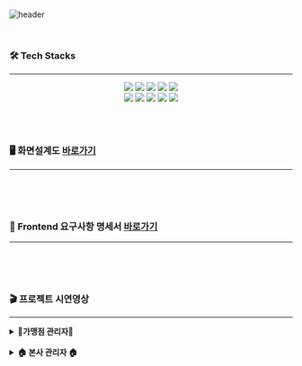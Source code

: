 <br>

![header](https://capsule-render.vercel.app/api?type=venom&height=300&color=FFDC00&text=GIGA%20COFFEE&textBg=false&animation=fadeIn&fontColor=452613&fontSize=80&reversal=false&desc=기억%20속,%20가장%20맛있었던%20한%20모금&descAlignY=80)


<br>

### 🛠️ Tech Stacks

---
<div style="margin: 0 auto; text-align: center;" align= "center">
    <img src="https://img.shields.io/badge/HTML5-E34F26?style=for-the-badge&logo=html5&logoColor=white">
    <img src="https://img.shields.io/badge/CSS3-1572B6?style=for-the-badge&logo=css3&logoColor=white">
    <img src="https://img.shields.io/badge/JavaScript-F7DF1E?style=for-the-badge&logo=javascript&logoColor=black">
    <img src="https://img.shields.io/badge/Vue.js-4FC08D?style=for-the-badge&logo=vue.js&logoColor=white">
    <img src="https://img.shields.io/badge/Pinia-42b883?style=for-the-badge&logo=pinia&logoColor=white">
    <br>
    <img src="https://img.shields.io/badge/Git-F05032?style=for-the-badge&logo=git&logoColor=white">
    <img src="https://img.shields.io/badge/GitHub-100000?style=for-the-badge&logo=github&logoColor=white">
    <img src="https://img.shields.io/badge/MariaDB-003545?style=for-the-badge&logo=mariadb&logoColor=white">
    <img src="https://img.shields.io/badge/Bootstrap-7952B3?style=for-the-badge&logo=bootstrap&logoColor=white">
    <img src="https://img.shields.io/badge/Spring-6DB33F?style=for-the-badge&logo=spring&logoColor=white">
</div>


<br><br>

### 🖥️ 화면설계도 [바로가기](https://www.figma.com/file/gibflCmudNsrlpFDWKvJxJ/Giga-Coffee?type=design&node-id=0-1&mode=design&t=EAiTX7alUngoUoYI-0)

---

<br><br><br>

### 📄 Frontend 요구사항 명세서 [바로가기](https://docs.google.com/spreadsheets/d/1mO0hrGlxiyJS6M7duXKe6gTWfpthLB1u7dr9gcEcNyw/edit#gid=1526384192)
---
<br><br><br>

###  🎬 프로젝트 시연영상

---

<details>
<summary><b>🔑가맹점 관리자🔑</b></summary>
<br>

**🙍‍♂️ 회원**
<br><br>
<details>
<br>
<summary><b>회원가입</b></summary>
➡️ storeuuid를 받은 가맹점 관리자는 회원가입 할 수 있다.</br>
➡️ 회원정보[성함, Email, 비밀번호, 핸드폰 번호, 가맹점 UUID, 가맹점 주소, 가맹점 전화번호]를 입력 한 후 가입이 가능하다.</br>
<img src="https://github.com/beyond-sw-camp/be02-fin-Surisuri_Masuri-OMS/assets/150201990/124c921c-090c-472c-86f2-0aeba34972d3" width="600" height="250"><br>
➡️ 회원이 입력한 이메일로 온 인증메일을 통해 이메일 인증을 완료한 후 로그인이 가능하다.</br>
<img src="https://github.com/beyond-sw-camp/be02-fin-Surisuri_Masuri-OMS/assets/150201990/936a489d-c996-4471-a583-6f54c203c537"  width="600" height="250">
</details>
<br>
<details>
<summary><b>로그인</b></summary>
➡️ 가맹점 관리자가 입력한 이메일로 온 인증메일을 통해 이메일 인증을 완료 한 후 로그인이 가능하다.<br>
<img src="https://github.com/beyond-sw-camp/be02-fin-Surisuri_Masuri-OMS/assets/150201990/c3678178-ecfd-49f1-82d3-d6acec38092a" width="600" height="250">
</details>
<br>
<details>
<summary><b>로그아웃</b></summary>
➡️로그인한 가맹점 관리자는 로그아웃이 가능하다. <br>
<img src="https://github.com/beyond-sw-camp/be02-fin-Surisuri_Masuri-OMS/assets/150201990/dffe7399-5ae4-4678-aba1-627697988097" width="600" height="250">
</details>

---

**🏠 HOME**
<br>
<details>
<summary><b>home</b></summary>
➡️ 가맹점 관리자는 Home화면에서 상품잔여재고, 많이팔린 상품, 매출 및 공지사항 확인이 가능하다.<br>
<img src="https://github.com/beyond-sw-camp/be02-fin-Surisuri_Masuri-OMS/assets/150201990/3605e839-09a7-4c1b-8050-b532ae8bf6ff" width="600" height="250"">
</details>

---

**📦 상품발주페이지**
<br>
<details>
<summary><b>상품 조회,검색</b></summary>
➡️ 가맹점 관리자는 상품발주페이지에서 상품을 조회 및 검색 할 수 있다.<br>
<img src="https://github.com/beyond-sw-camp/be02-fin-Surisuri_Masuri-OMS/assets/150201990/5aa737a2-d080-422e-b3bf-c1f23f59943b" width="600" height="250">
</details>
<br>
<details>
<summary><b>장바구니 이동</b></summary>
➡️ 가맹점 관리자는 상품발주페이지에서 장바구니 추가를 눌러 장바구니에 상품을 추가할 수 있고 장바구니 버튼을 눌러서 장바구니로 이동이 가능하다.<br>
<img src="https://github.com/beyond-sw-camp/be02-fin-Surisuri_Masuri-OMS/assets/150201990/98a4f774-36b5-4dfc-8c76-32af9efffddd" width="600" height="250">
</details>

---

**🛒 장바구니**
<details>
<br>
<summary><b>장바구니 삭제</b></summary>
➡️ 가맹점 관리자는 장바구니에 넣은 상품을 확인하고 삭제 할 수 있다.<br>
<img src="https://github.com/beyond-sw-camp/be02-fin-Surisuri_Masuri-OMS/assets/150201990/77db2807-2989-4871-9291-7c7276342170" width="600" height="250">
</details>
<br>
<details>
<summary><b>결제</b></summary>
➡️ 가맹점 관리자는 장바구니에 담은 상품을 결제할 수 있다.<br>
<img src="https://github.com/beyond-sw-camp/be02-fin-Surisuri_Masuri-OMS/assets/150201990/04497e72-1dc1-4cd4-a72e-fbbbee797288" width="600" height="250">
</details>

---

**📄 주문내역 페이지**
<details>
<br>
<summary><b>주문내역 확인</b></summary>
➡️ 가맹점 관리자는 주문내역 확인 페이지에서 결제한 주문의 내역을 확인할 수 있다.<br>
<img src="https://github.com/beyond-sw-camp/be02-fin-Surisuri_Masuri-OMS/assets/150201990/eec69b50-0297-4298-bd66-bec2e987e1e2" width="600" height="250">
</details>

---

**🙍‍♂️ 마이페이지**
<details>
<br>
<summary><b>개인정보 수정</b></summary>
➡️ 가맹점 관리자는 마이페이지에서 개인정보를 수정 할 수 있다.<br>
<img src="https://github.com/beyond-sw-camp/be02-fin-Surisuri_Masuri-OMS/assets/150201990/d4a04c09-23e8-4ac1-813c-8f89ee4faf5d" width="600" height="250">
</details>

---

**📢 공지사항**
<details>
<br>
<summary><b>공지사항 조회</b></summary>
➡️ 가맹점 관리자는 공지사항을 확인할 수 있다. 상세보기를 눌러서 상세페이지로 이동이 가능하다.<br>
<img src="https://github.com/beyond-sw-camp/be02-fin-Surisuri_Masuri-OMS/assets/150201990/57aa94cc-88cc-403b-abe0-ac2ff7c76170" width="600" height="250">
</details>

---

**📞 문의사항**
<details>
<br>
<summary><b>문의사항 조회</b></summary>
➡️ 가맹점 관리자는 문의사항 페이지에서 문의사항 조회가 가능하다.<br>
<img src="https://github.com/beyond-sw-camp/be02-fin-Surisuri_Masuri-OMS/assets/150201990/0ff2b349-8798-4136-ab70-2299d9da3a62" width="600" height="250">
</details>
<br>
<details>
<summary><b>문의사항 작성</b></summary>
➡️ 가맹점 관리자는 문의사항 작성 페이지에서 문의사항 작성이 가능하다.<br>
<img src="https://github.com/beyond-sw-camp/be02-fin-Surisuri_Masuri-OMS/assets/150201990/8b404c87-ef9a-4321-aa57-498c80ab6970" width="600" height="250">
</details>
<br>
<details>
<summary><b>문의사항 수정</b></summary>
➡️ 가맹점 관리자는 문의사항 상세페이지에서 자신이 작성한 문의사항의 수정이 가능하다.<br>
<img src="https://github.com/beyond-sw-camp/be02-fin-Surisuri_Masuri-OMS/assets/150201990/2f9c611e-7b34-4a44-9c0d-47b79897cee4" width="600" height="250">
</details>
<br>
<details>
<summary><b>문의사항 삭제</b></summary>
➡️ 가맹점 관리자는 문의사항 상세페이지에서 자신이 작성한 문의사항의 삭제가 가능하다.<br>
<img src="https://github.com/beyond-sw-camp/be02-fin-Surisuri_Masuri-OMS/assets/150201990/af67d815-b1ea-403b-bd6c-ff1ad7499392" width="600" height="250">
</details>
<br>
</details>
<br>
<details>
<summary><b>🏠 본사 관리자 🏠 </b></summary>

**🙍‍♂️ 회원**
<br>
<details>
<summary><b>로그인</b></summary>
➡️ 본사관리자는 본사에서 제공 받은 아이디와 비밀번호로 로그인이 가능하다.<br>
<img src="https://github.com/beyond-sw-camp/be02-fin-Surisuri_Masuri-OMS/assets/150201990/3517da9d-b1b2-4020-a5d9-aed2f9117b25" width="600" height="250">
</details>
<br>
<details>
<summary><b>로그아웃</b></summary>
➡️ 로그인한 본사 관리자는 로그아웃 할 수 있다.<br>
<img src="https://github.com/beyond-sw-camp/be02-fin-Surisuri_Masuri-OMS/assets/150201990/f45ea3fe-2fd6-45ac-baa0-571420bc820a" width="600" height="250">
</details>

---

**🏠 HOME**
<details>
<summary><b>home</b></summary>
➡️ 본사 관리자는 home화면에서 전국가맹점 매출, 창고재고 현황, 가맹점 별 발주액을 알 수 있다.<br>
<img src="https://github.com/beyond-sw-camp/be02-fin-Surisuri_Masuri-OMS/assets/150201990/60810cf5-9cf9-4acd-b20c-d8654cb5d267" width="600" height="250">
</details>

---

**📦 가맹점 조회**
<br>
<details>
<summary><b>가맹점 조회 및 검색</b></summary>
➡️ 본사 관리자는 가맹점 조회 페이지에서 가맹점 조회 및 검색이 가능하다.<br>
<img src="https://github.com/beyond-sw-camp/be02-fin-Surisuri_Masuri-OMS/assets/150201990/48920674-aa13-42c5-99ad-82f74079886e" width="600" height="250">
</details>

---

**📄 주문내역**<br>
<details>
<summary><b>주문내역 확인</b></summary>
➡️ 본사 관리자는 가맹점들의 주문내역을 확인할 수 있다.
<img src="https://github.com/beyond-sw-camp/be02-fin-Surisuri_Masuri-OMS/assets/150201990/30c31bf9-dea6-4108-a5e7-24737c82bcdb" width="600" height="250">
</details>

---

**🏢 창고**

<br>

<details>
<summary><b>창고 조회 및 검색</b></summary>
➡️ 본사관리자는 창고 조회 및 검색이 가능하다.
<img src="https://github.com/beyond-sw-camp/be02-fin-Surisuri_Masuri-OMS/assets/150201990/219ca3db-cd62-4ae1-bc4d-24a1d4469496" width="600" height="250">
</details><br>
<details>
<summary><b>창고상세 현황</b></summary>
➡️ 창고상세페이지에서 창고별 재고현황이 확인 가능하다.
<img src="(https://github.com/beyond-sw-camp/be02-fin-Surisuri_Masuri-OMS/assets/150201990/c86642d7-88d0-4d25-bed9-e7c5020a4c88" width="600" height="250">
</details><br>

---

**📢 공지사항**
<br>
<details>
<summary><b>공지사항 작성</b></summary>
➡️ 공지사항 작성이 가능하다.<br>
<img src="https://github.com/beyond-sw-camp/be02-fin-Surisuri_Masuri-OMS/assets/150201990/0dcf554b-126c-4a8b-b746-1aa589f4a7f4" width="600" height="250">
</details>
<br>
<details>
<summary><b>공지사항 수정</b></summary>
➡️ 공지사항 수정이 가능하다.<br>
<img src="https://github.com/beyond-sw-camp/be02-fin-Surisuri_Masuri-OMS/assets/150201990/e2b3f21b-12fc-4988-ad7c-2107db0f45d1" width="600" height="250">
</details>
<br>
<details>
<summary><b>공지사항 삭제</b></summary>
➡️ 공지사항 삭제가 가능하다.<br>
<img src="https://github.com/beyond-sw-camp/be02-fin-Surisuri_Masuri-OMS/assets/150201990/114a7ab3-30a2-4b4d-999d-e23dd4395bd9" width="600" height="250">
</details><br>
<details>
<summary><b>공지사항 조회</b></summary>
➡️ 공지사항 조회가 가능하다.<br>
<img src="https://github.com/beyond-sw-camp/be02-fin-Surisuri_Masuri-OMS/assets/150201990/6ef85e37-6053-43d4-8483-502f88360c3b" width="600" height="250">
</details>

---
***📞 문의사항**
<br>
<details>

<summary><b>문의사항 확인 및 답변</b></summary>
➡️ 문의사항을 확인하고 답변 가능하다.<br>
<img src="https://github.com/beyond-sw-camp/be02-fin-Surisuri_Masuri-OMS/assets/150201990/5613d8bb-2bc9-4076-bcc0-3a5936eae275" width="400" height="250">
</details>
</details>





